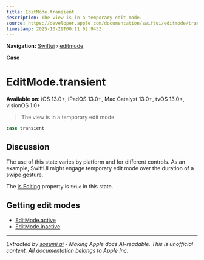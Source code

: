 ```yaml
---
title: EditMode.transient
description: The view is in a temporary edit mode.
source: https://developer.apple.com/documentation/swiftui/editmode/transient
timestamp: 2025-10-29T00:11:02.945Z
---
```


**Navigation:** [Swiftui](/documentation/swiftui) › [editmode](/documentation/swiftui/editmode)

**Case**

# EditMode.transient

**Available on:** iOS 13.0+, iPadOS 13.0+, Mac Catalyst 13.0+, tvOS 13.0+, visionOS 1.0+

> The view is in a temporary edit mode.

```swift
case transient
```

## Discussion

The use of this state varies by platform and for different controls. As an example, SwiftUI might engage temporary edit mode over the duration of a swipe gesture.

The [is Editing](/documentation/swiftui/editmode/isediting) property is `true` in this state.

## Getting edit modes

- [EditMode.active](/documentation/swiftui/editmode/active)
- [EditMode.inactive](/documentation/swiftui/editmode/inactive)

---

*Extracted by [sosumi.ai](https://sosumi.ai) - Making Apple docs AI-readable.*
*This is unofficial content. All documentation belongs to Apple Inc.*
